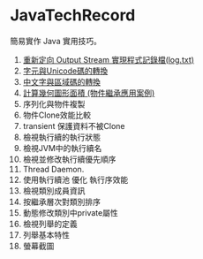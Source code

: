 # JavaTechRecord

簡易實作 Java 實用技巧。

1. [重新定向 Output Stream 實現程式記錄檔(log.txt) ](./src/RedirectOutput/RedirectOutputStream.java)
2. [字元與Unicode碼的轉換](./src/Word2Unicode/ToUnicode.java)
3. [中文字與區域碼的轉換](./src/Word2BlockCode/Word2BlockCode.java)
4. [計算幾何圖形面積 (物件繼承應用案例)](./src/CalcShape/)
5. 序列化與物件複製
6. 物件Clone效能比較
7. transient 保護資料不被Clone
8. 檢視執行續的執行狀態
9. 檢視JVM中的執行續名
10. 檢視並修改執行續優先順序
11. Thread Daemon.
12. 使用執行續池 優化 執行序效能
13. 檢視類別成員資訊
14. 按繼承層次對類別排序
15. 動態修改類別中private屬性
16. 檢視列舉的定義
17. 列舉基本特性
18. 螢幕截圖
